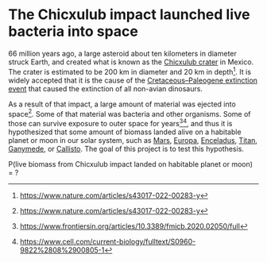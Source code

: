 # The Chicxulub impact launched live bacteria into space
66 million years ago, a large asteroid about ten kilometers in diameter struck Earth, and created what is known as the [Chicxulub crater](https://en.wikipedia.org/wiki/Chicxulub_crater) in Mexico.  The crater is estimated to be 200 km in diameter and 20 km in depth[^1].  It is widely accepted that it is the cause of the [Cretaceous–Paleogene extinction event](https://en.wikipedia.org/wiki/Cretaceous%E2%80%93Paleogene_extinction_event) that caused the extinction of all non-avian dinosaurs.

As a result of that impact, a large amount of material was ejected into space[^1].  Some of that material was bacteria and other organisms.  Some of those can survive exposure to outer space for years[^2][^3], and thus it is hypothesized that some amount of biomass landed alive on a habitable planet or moon in our solar system, such as [Mars](https://en.wikipedia.org/wiki/Mars), [Europa](https://en.wikipedia.org/wiki/Europa_(moon)), [Enceladus](https://en.wikipedia.org/wiki/Enceladus), [Titan](https://en.wikipedia.org/wiki/Titan_(moon)), [Ganymede](https://en.wikipedia.org/wiki/Ganymede_(moon)), or [Callisto](https://en.wikipedia.org/wiki/Callisto_(moon)).  The goal of this project is to test this hypothesis.

P(live biomass from Chicxulub impact landed on habitable planet or moon) = ?

[^1]: https://www.nature.com/articles/s43017-022-00283-y
[^2]: https://www.frontiersin.org/articles/10.3389/fmicb.2020.02050/full
[^3]: https://www.cell.com/current-biology/fulltext/S0960-9822%2808%2900805-1

